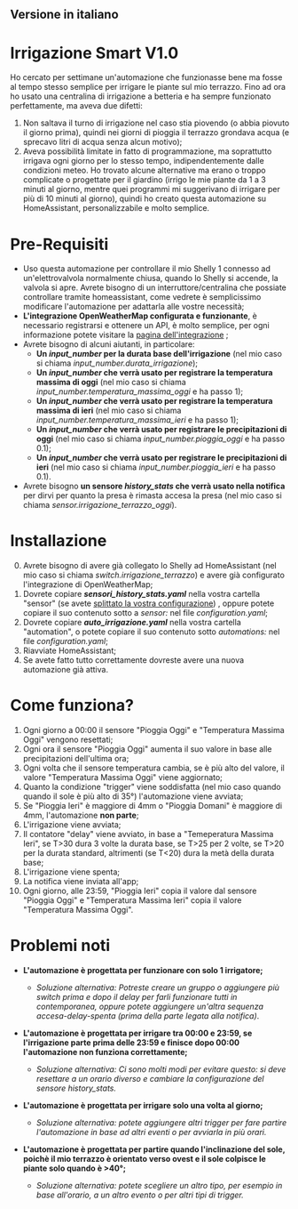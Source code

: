 ## **Versione in italiano**
# Irrigazione Smart V1.0

Ho cercato per settimane un'automazione che funzionasse bene ma fosse al tempo stesso semplice per irrigare le piante sul mio terrazzo. Fino ad ora ho usato una centralina di irrigazione a betteria e ha sempre funzionato perfettamente, ma aveva due difetti: 
1) Non saltava il turno di irrigazione nel caso stia piovendo (o abbia piovuto il giorno prima), quindi nei giorni di pioggia il terrazzo grondava acqua (e sprecavo litri di acqua senza alcun motivo);
2) Aveva possibilità limitate in fatto di programmazione, ma soprattutto irrigava ogni giorno per lo stesso tempo, indipendentemente dalle condizioni meteo.
Ho trovato alcune alternative ma erano o troppo complicate o progettate per il giardino (irrigo le mie piante da 1 a 3 minuti al giorno, mentre quei programmi mi suggerivano di irrigare per più di 10 minuti al giorno), quindi ho creato questa automazione su HomeAssistant, personalizzabile e molto semplice.

# Pre-Requisiti
- Uso questa automazione per controllare il mio Shelly 1 connesso ad un'elettrovalvola normalmente chiusa, quando lo Shelly si accende, la valvola si apre. Avrete bisogno di un interruttore/centralina che possiate controllare tramite homeassistant, come vedrete è semplicissimo modificare l'automazione per adattarla alle vostre necessità;
- **L'integrazione OpenWeatherMap configurata e funzionante**, è necessario registrarsi e ottenere un API, è molto semplice, per ogni informazione potete visitare la [pagina dell'integrazione](https://www.home-assistant.io/integrations/openweathermap/) ;
- Avrete bisogno di alcuni aiutanti, in particolare:
  - **Un _input_number_ per la durata base dell'irrigazione** (nel mio caso si chiama _input_number.durata_irrigazione_);
  - **Un _input_number_ che verrà usato per registrare la temperatura massima di oggi** (nel mio caso si chiama _input_number.temperatura_massima_oggi_ e ha passo 1);
  - **Un _input_number_ che verrà usato per registrare la temperatura massima di ieri** (nel mio caso si chiama _input_number.temperatura_massima_ieri_ e ha passo 1);
  - **Un _input_number_ che verrà usato per registrare le precipitazioni di oggi** (nel mio caso si chiama _input_number.pioggia_oggi_ e ha passo 0.1);
  - **Un _input_number_ che verrà usato per registrare le precipitazioni di ieri** (nel mio caso si chiama _input_number.pioggia_ieri_ e ha passo 0.1).
- Avrete bisogno **un sensore _history_stats_ che verrà usato nella notifica** per dirvi per quanto la presa è rimasta accesa la presa (nel mio caso si chiama _sensor.irrigazione_terrazzo_oggi_).

# Installazione
0) Avrete bisogno di avere già collegato lo Shelly ad HomeAssistant (nel mio caso si chiama _switch.irrigazione_terrazzo_) e avere già configurato l'integrazione di OpenWeatherMap;
2) Dovrete copiare _**sensori_history_stats.yaml**_ nella vostra cartella "sensor" (se avete [splittato la vostra configurazione](https://www.home-assistant.io/docs/configuration/splitting_configuration/)) , oppure potete copiare il suo contenuto sotto a _sensor:_ nel file _configuration.yaml_;
3) Dovrete copiare _**auto_irrigazione.yaml**_ nella vostra cartella "automation", o potete copiare il suo contenuto sotto _automations:_ nel file _configuration.yaml_;
4) Riavviate HomeAssistant;
5) Se avete fatto tutto correttamente dovreste avere una nuova automazione già attiva.

# Come funziona?
1) Ogni giorno a 00:00 il sensore "Pioggia Oggi" e "Temperatura Massima Oggi" vengono resettati;
2) Ogni ora il sensore "Pioggia Oggi" aumenta il suo valore in base alle precipitazioni dell'ultima ora;
3) Ogni volta che il sensore temperatura cambia, se è più alto del valore, il valore "Temperatura Massima Oggi" viene aggiornato;
4) Quanto la condizione "trigger" viene soddisfatta (nel mio caso quando quando il sole è più alto di 35°) l'automazione viene avviata;
5) Se "Pioggia Ieri" è maggiore di 4mm o "Pioggia Domani" è maggiore di 4mm, l'automazione **non parte**;
6) L'irrigazione viene avviata;
7) Il contatore "delay" viene avviato, in base a "Temeperatura Massima Ieri", se T>30 dura 3 volte la durata base, se T>25 per 2 volte, se T>20 per la durata standard, altrimenti (se T<20) dura la metà della durata base;
8) L'irrigazione viene spenta;
9) La notifica viene inviata all'app;
10) Ogni giorno, alle 23:59, "Pioggia Ieri" copia il valore dal sensore "Pioggia Oggi" e "Temperatura Massima Ieri" copia il valore "Temperatura Massima Oggi".

# Problemi noti
- **L'automazione è progettata per funzionare con solo 1 irrigatore;**
    - *Soluzione alternativa: Potreste creare un gruppo o aggiungere più switch prima e dopo il delay per farli funzionare tutti in contemporanea, oppure potete aggiungere un'altra sequenza accesa-delay-spenta (prima della parte legata alla notifica)*.
    
- **L'automazione è progettata per irrigare tra 00:00 e 23:59, se l'irrigazione parte prima delle 23:59 e finisce dopo 00:00 l'automazione non funziona correttamente;**        
    - *Soluzione alternativa: Ci sono molti modi per evitare questo: si deve resettare a un orario diverso e cambiare la configurazione del sensore _history_stats_.*    
    
- **L'automazione è progettata per irrigare solo una volta al giorno;**    
    - *Soluzione alternativa: potete aggiungere altri trigger per fare partire l'automazione in base ad altri eventi o per avviarla in più orari.*
    
- **L'automazione è progettata per partire quando l'inclinazione del sole, poichè il mio terrazzo è orientato verso ovest e il sole colpisce le piante solo quando è >40°;**    
    - *Soluzione alternativa: potete scegliere un altro tipo, per esempio in base all'orario, a un altro evento o per altri tipi di trigger.*
